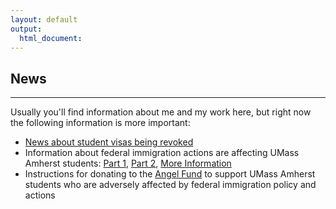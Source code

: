 ```yaml
---
layout: default
output: 
  html_document:
---
```


## News
-------

Usually you'll find information about me and my work here, but right now the following information is more important:

- [News about student visas being revoked](https://apnews.com/article/f1-visa-international-college-student-trump-9d4d900d328a0c205503c1178e70f1d5)
- Information about federal immigration actions are affecting UMass Amherst students: [Part 1](https://www.umass.edu/news/article/immigration-actions-affecting-students-umass-sponsored-visas), [Part 2](https://www.umass.edu/news/federal-actions/april6_clarification), [More Information](https://www.umass.edu/news/federal-actions)
- Instructions for donating to the [Angel Fund](https://minutefund.uma-foundation.org/project/5434) to support UMass Amherst students who are adversely affected by federal immigration policy and actions
